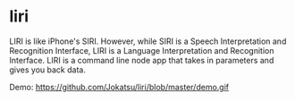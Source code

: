 # liri

LIRI is like iPhone's SIRI. However, while SIRI is a Speech Interpretation and Recognition Interface, LIRI is a Language Interpretation and Recognition Interface. LIRI is a command line node app that takes in parameters and gives you back data.

Demo: https://github.com/Jokatsu/liri/blob/master/demo.gif
